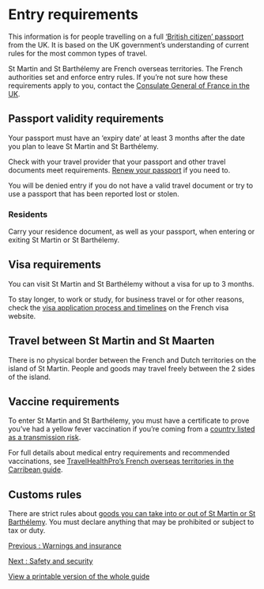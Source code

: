# Entry requirements

This information is for people travelling on a full [‘British citizen’ passport](https://www.gov.uk/types-of-british-nationality) from the UK. It is based on the UK government’s understanding of current rules for the most common types of travel.

St Martin and St Barthélemy are French overseas territories. The French authorities set and enforce entry rules. If you’re not sure how these requirements apply to you, contact the [Consulate General of France in the UK](https://uk.ambafrance.org/-Consulate-in-London-).

## Passport validity requirements

Your passport must have an ‘expiry date’ at least 3 months after the date you plan to leave St Martin and St Barthélemy.

Check with your travel provider that your passport and other travel documents meet requirements. [Renew your passport](https://www.gov.uk/renew-adult-passport/renew) if you need to.

You will be denied entry if you do not have a valid travel document or try to use a passport that has been reported lost or stolen.

### Residents

Carry your residence document, as well as your passport, when entering or exiting St Martin or St Barthélemy.

## Visa requirements

You can visit St Martin and St Barthélemy without a visa for up to 3 months.

To stay longer, to work or study, for business travel or for other reasons, check the [visa application process and timelines](https://france-visas.gouv.fr/en/royaume-uni) on the French visa website.

## Travel between St Martin and St Maarten

There is no physical border between the French and Dutch territories on the island of St Martin. People and goods may travel freely between the 2 sides of the island.

## Vaccine requirements

To enter St Martin and St Barthélemy, you must have a certificate to prove you’ve had a yellow fever vaccination if you’re coming from a [country listed as a transmission risk](https://nathnacyfzone.org.uk/factsheet/65/countries-with-risk-of-yellow-fever-transmission).

For full details about medical entry requirements and recommended vaccinations, see [TravelHealthPro’s French overseas territories in the Carribean guide](https://travelhealthpro.org.uk/country/262/st-martin-caribbean-islands-france#Vaccine_Recommendations).

## Customs rules

There are strict rules about [goods you can take into or out of St Martin or St Barthélemy](https://www.st-martin.org/us/travel-easy/formalities/). You must declare anything that may be prohibited or subject to tax or duty.

[Previous
:
Warnings and insurance](/foreign-travel-advice/st-martin-and-st-barthelemy)

[Next
:
Safety and security](/foreign-travel-advice/st-martin-and-st-barthelemy/safety-and-security)

[View a printable version of the whole guide](/foreign-travel-advice/st-martin-and-st-barthelemy/print)